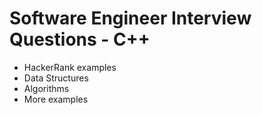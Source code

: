 # Software Engineer Interview Questions - C++

- HackerRank examples
- Data Structures
- Algorithms
- More examples
